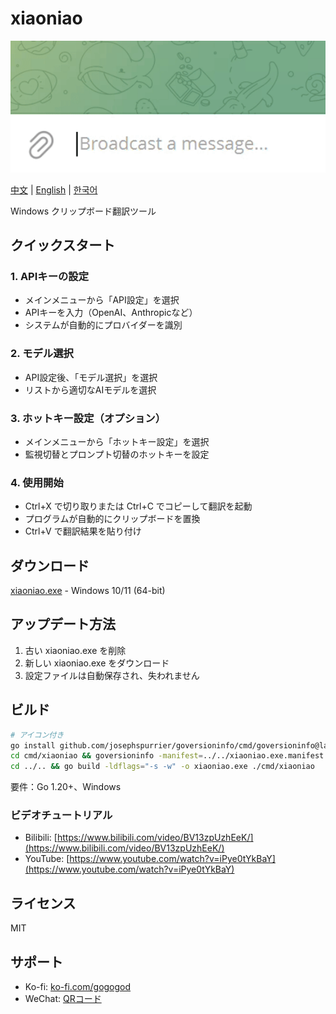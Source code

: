 # xiaoniao

![Demo](assets/demo.gif)

[中文](README.md) | [English](README_EN.md) | [한국어](README_KR.md)

Windows クリップボード翻訳ツール

## クイックスタート

### 1. APIキーの設定
- メインメニューから「API設定」を選択
- APIキーを入力（OpenAI、Anthropicなど）
- システムが自動的にプロバイダーを識別

### 2. モデル選択
- API設定後、「モデル選択」を選択
- リストから適切なAIモデルを選択

### 3. ホットキー設定（オプション）
- メインメニューから「ホットキー設定」を選択
- 監視切替とプロンプト切替のホットキーを設定

### 4. 使用開始
- Ctrl+X で切り取りまたは Ctrl+C でコピーして翻訳を起動
- プログラムが自動的にクリップボードを置換
- Ctrl+V で翻訳結果を貼り付け

## ダウンロード

[xiaoniao.exe](https://github.com/kaminoguo/xiaoniao/releases/latest) - Windows 10/11 (64-bit)

## アップデート方法

1. 古い xiaoniao.exe を削除
2. 新しい xiaoniao.exe をダウンロード
3. 設定ファイルは自動保存され、失われません


## ビルド

```bash
# アイコン付き
go install github.com/josephspurrier/goversioninfo/cmd/goversioninfo@latest
cd cmd/xiaoniao && goversioninfo -manifest=../../xiaoniao.exe.manifest -icon=../../assets/icon.ico ../../versioninfo.json
cd ../.. && go build -ldflags="-s -w" -o xiaoniao.exe ./cmd/xiaoniao
```

要件：Go 1.20+、Windows

### ビデオチュートリアル

- Bilibili: [https://www.bilibili.com/video/BV13zpUzhEeK/](https://www.bilibili.com/video/BV13zpUzhEeK/)
- YouTube: [https://www.youtube.com/watch?v=iPye0tYkBaY](https://www.youtube.com/watch?v=iPye0tYkBaY)

## ライセンス

MIT

## サポート

- Ko-fi: [ko-fi.com/gogogod](https://ko-fi.com/gogogod)
- WeChat: [QRコード](assets/wechat-pay.jpg)